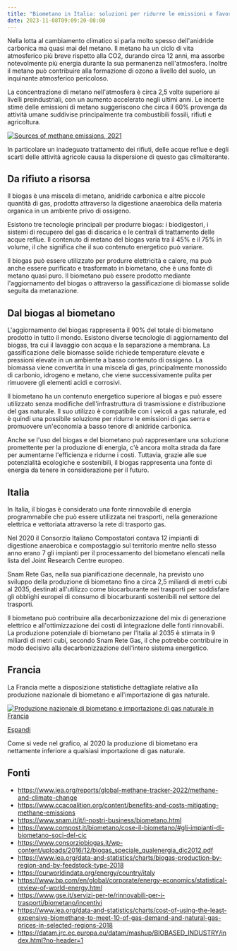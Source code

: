 ```yaml
---
title: "Biometano in Italia: soluzioni per ridurre le emissioni e favorire la sostenibilità energetica"
date: 2023-11-08T09:09:20-08:00
---
```

Nella lotta al cambiamento climatico si parla molto spesso dell'anidride carbonica ma quasi mai del metano. Il metano ha un ciclo di vita atmosferico più breve rispetto alla CO2, durando circa 12 anni, ma assorbe notevolmente più energia durante la sua permanenza nell'atmosfera. Inoltre il metano può contribuire alla formazione di ozono a livello del suolo, un inquinante atmosferico pericoloso.

La concentrazione di metano nell'atmosfera è circa 2,5 volte superiore ai livelli preindustriali, con un aumento accelerato negli ultimi anni. Le incerte stime delle emissioni di metano suggeriscono che circa il 60% provenga da attività umane suddivise principalmente tra combustibili fossili, rifiuti e agricoltura.

[![Sources of methane emissions, 2021](/IEA_Sources_of_methane_emissions.png)](https://www.iea.org/data-and-statistics/charts/sources-of-methane-emissions-2021)

In particolare un inadeguato trattamento dei rifiuti, delle acque reflue e degli scarti delle attività agricole causa la dispersione di questo gas climalterante.

## Da rifiuto a risorsa

Il biogas è una miscela di metano, anidride carbonica e altre piccole quantità di gas, prodotta attraverso la digestione anaerobica della materia organica in un ambiente privo di ossigeno.

Esistono tre tecnologie principali per produrre biogas: i biodigestori, i sistemi di recupero del gas di discarica e le centrali di trattamento delle acque reflue. Il contenuto di metano del biogas varia tra il 45% e il 75% in volume, il che significa che il suo contenuto energetico può variare.

Il biogas può essere utilizzato per produrre elettricità e calore, ma può anche essere purificato e trasformato in biometano, che è una fonte di metano quasi puro. Il biometano può essere prodotto mediante l'aggiornamento del biogas o attraverso la gassificazione di biomasse solide seguita da metanazione.

## Dal biogas al biometano

L'aggiornamento del biogas rappresenta il 90% del totale di biometano prodotto in tutto il mondo. Esistono diverse tecnologie di aggiornamento del biogas, tra cui il lavaggio con acqua e la separazione a membrana. La gassificazione delle biomasse solide richiede temperature elevate e pressioni elevate in un ambiente a basso contenuto di ossigeno. La biomassa viene convertita in una miscela di gas, principalmente monossido di carbonio, idrogeno e metano, che viene successivamente pulita per rimuovere gli elementi acidi e corrosivi.

Il biometano ha un contenuto energetico superiore al biogas e può essere utilizzato senza modifiche dell'infrastruttura di trasmissione e distribuzione del gas naturale. Il suo utilizzo è compatibile con i veicoli a gas naturale, ed è quindi una possibile soluzione per ridurre le emissioni di gas serra e promuovere un'economia a basso tenore di anidride carbonica.

Anche se l'uso del biogas e del biometano può rappresentare una soluzione promettente per la produzione di energia, c'è ancora molta strada da fare per aumentarne l'efficienza e ridurne i costi. Tuttavia, grazie alle sue potenzialità ecologiche e sostenibili, il biogas rappresenta una fonte di energia da tenere in considerazione per il futuro. 

## Italia

In Italia, il biogas è considerato una fonte rinnovabile di energia programmabile che può essere utilizzata nei trasporti, nella generazione elettrica e vettoriata attraverso la rete di trasporto gas. 

Nel 2020 il Consorzio Italiano Compostatori contava 12 impianti di digestione anaerobica e compostaggio sul territorio mentre nello stesso anno erano 7 gli impianti per il processamento del biometano elencati nella lista del Joint Research Centre europeo.

Snam Rete Gas, nella sua pianificazione decennale, ha previsto uno sviluppo della produzione di biometano fino a circa 2,5 miliardi di metri cubi al 2035, destinati all'utilizzo come biocarburante nei trasporti per soddisfare gli obblighi europei di consumo di biocarburanti sostenibili nel settore dei trasporti. 

Il biometano può contribuire alla decarbonizzazione del mix di generazione elettrico e all'ottimizzazione dei costi di integrazione delle fonti rinnovabili. La produzione potenziale di biometano per l'Italia al 2035 è stimata in 9 miliardi di metri cubi, secondo Snam Rete Gas, il che potrebbe contribuire in modo decisivo alla decarbonizzazione dell'intero sistema energetico.

## Francia

La Francia mette a disposizione statistiche dettagliate relative alla produzione nazionale di biometano e all'importazione di gas naturale.

[![Produzione nazionale di biometano e importazione di gas naturale in Francia](/Biometano%20in%20Francia.png)](https://public.flourish.studio/visualisation/8821338/)

[Espandi](https://public.flourish.studio/visualisation/8821338/)

Come si vede nel grafico, al 2020 la produzione di biometano era nettamente inferiore a qualsiasi importazione di gas naturale.

## Fonti
- https://www.iea.org/reports/global-methane-tracker-2022/methane-and-climate-change
- https://www.ccacoalition.org/content/benefits-and-costs-mitigating-methane-emissions
- https://www.snam.it/it/i-nostri-business/biometano.html
- https://www.compost.it/biometano/cose-il-biometano/#gli-impianti-di-biometano-soci-del-cic
- https://www.consorziobiogas.it/wp-content/uploads/2016/12/biogas_speciale_qualenergia_dic2012.pdf
- https://www.iea.org/data-and-statistics/charts/biogas-production-by-region-and-by-feedstock-type-2018
- https://ourworldindata.org/energy/country/italy
- https://www.bp.com/en/global/corporate/energy-economics/statistical-review-of-world-energy.html
- https://www.gse.it/servizi-per-te/rinnovabili-per-i-trasporti/biometano/incentivi
- https://www.iea.org/data-and-statistics/charts/cost-of-using-the-least-expensive-biomethane-to-meet-10-of-gas-demand-and-natural-gas-prices-in-selected-regions-2018
- https://datam.jrc.ec.europa.eu/datam/mashup/BIOBASED_INDUSTRY/index.html?no-header=1
